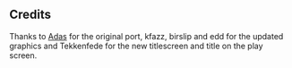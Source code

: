 ## Credits

Thanks to [Adas](http://www.geocities.co.jp/berkeley/2093/driller.html) for the original port, kfazz, birslip and edd for the updated graphics and Tekkenfede for the new titlescreen and title on the play screen.

